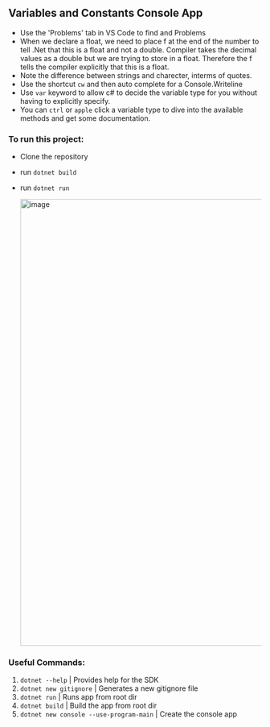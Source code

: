 ## Variables and Constants Console App

- Use the 'Problems' tab in VS Code to find and Problems
- When we declare a float, we need to place f at the end of the number to tell .Net that this is a float and not a double. Compiler takes the decimal values as a double but we are trying to store in a float. Therefore the f tells the compiler explicitly that this is a float.
- Note the difference between strings and charecter, interms of quotes.
- Use the shortcut `cw` and then auto complete for a Console.Writeline
- Use `var` keyword to allow c# to decide the variable type for you without having to explicitly specify.
- You can `ctrl` or `apple` click a variable type to dive into the available methods and get some documentation.

### To run this project:

- Clone the repository
- run `dotnet build`
- run `dotnet run`

  <img width="888" alt="image" src="https://github.com/wbdvlpmnt/HelloWorld/assets/139825457/1581eb76-c8e3-468b-86ab-53f5949a3548">

### Useful Commands:

1. `dotnet --help` | Provides help for the SDK
2. `dotnet new gitignore` | Generates a new gitignore file
3. `dotnet run` | Runs app from root dir
4. `dotnet build` | Build the app from root dir
5. `dotnet new console --use-program-main` | Create the console app
